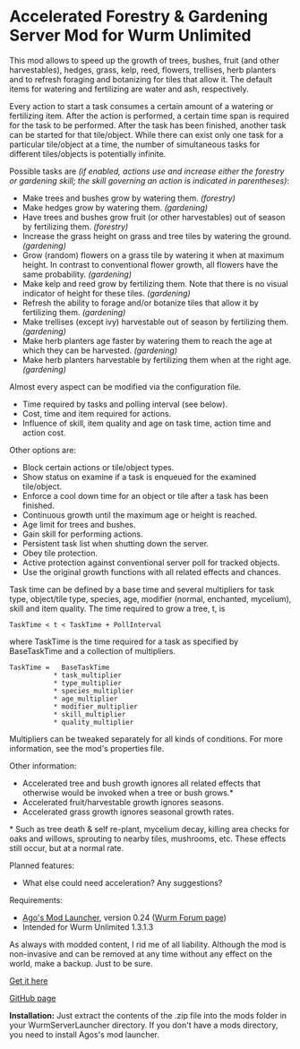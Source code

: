 # Accelerated Forestry & Gardening Server Mod for Wurm Unlimited

This mod allows to speed up the growth of trees, bushes, fruit (and
other harvestables), hedges, grass, kelp, reed, flowers, trellises,
herb planters and to refresh foraging and botanizing for tiles that
allow it. The default items for watering and fertilizing are water and
ash, respectively.

Every action to start a task consumes a certain amount of a watering or
fertilizing item. After the action is performed, a certain time span is
required for the task to be performed. After the task has been finished,
another task can be started for that tile/object. While there can exist
only one task for a particular tile/object at a time, the number of
simultaneous tasks for different tiles/objects is potentially infinite.

Possible tasks are *(if enabled, actions use and increase either the
forestry or gardening skill; the skill governing an action is indicated
in parentheses)*:

* Make trees and bushes grow by watering them. *(forestry)*
* Make hedges grow by watering them. *(gardening)*
* Have trees and bushes grow fruit (or other harvestables) out of season
by fertilizing them. *(forestry)*
* Increase the grass height on grass and tree tiles by watering the
ground. *(gardening)*
* Grow (random) flowers on a grass tile by watering it when at maximum 
height. In contrast to conventional flower growth, all flowers have the
same probability. *(gardening)*
* Make kelp and reed grow by fertilizing them. Note that there is no
visual indicator of height for these tiles. *(gardening)*
* Refresh the ability to forage and/or botanize tiles that allow it by
fertilizing them. *(gardening)*
* Make trellises (except ivy) harvestable out of season by fertilizing
them. *(gardening)*
* Make herb planters age faster by watering them to reach the age at
which they can be harvested. *(gardening)*
* Make herb planters harvestable by fertilizing them when at the right
age. *(gardening)*

Almost every aspect can be modified via the configuration file.

* Time required by tasks and polling interval (see below).
* Cost, time and item required for actions.
* Influence of skill, item quality and age on task time, action 
time and action cost.

Other options are:

* Block certain actions or tile/object types.
* Show status on examine if a task is enqueued for the examined
tile/object.
* Enforce a cool down time for an object or tile after a task has been
finished.
* Continuous growth until the maximum age or height is reached.
* Age limit for trees and bushes.
* Gain skill for performing actions.
* Persistent task list when shutting down the server.
* Obey tile protection.
* Active protection against conventional server poll for tracked 
objects.
* Use the original growth functions with all related effects and 
chances.

Task time can be defined by a base time and several multipliers for
task type, object/tile type, species, age, modifier (normal, enchanted,
mycelium), skill and item quality. The time required to grow a tree, t,
is

    TaskTime < t < TaskTime + PollInterval

where TaskTime is the time required for a task as specified by
BaseTaskTime and a collection of multipliers.

    TaskTime =   BaseTaskTime 
               * task_multiplier
               * type_multiplier
               * species_multiplier 
               * age_multiplier
               * modifier_multiplier
               * skill_multiplier
               * quality_multiplier

Multipliers can be tweaked separately for all kinds of conditions. For 
more information, see the mod's properties file.

Other information:

* Accelerated tree and bush growth ignores all related effects that 
otherwise would be invoked when a tree or bush grows.\*
* Accelerated fruit/harvestable growth ignores seasons.
* Accelerated grass growth ignores seasonal growth rates.

\* Such as tree death & self re-plant, mycelium decay, killing area 
checks for oaks and willows, sprouting to nearby tiles, mushrooms, etc.
These effects still occur, but at a normal rate.

Planned features:

* What else could need acceleration? Any suggestions?

Requirements:

* [Ago's Mod Launcher](https://github.com/ago1024/WurmServerModLauncher), version 0.24 ([Wurm Forum page](http://forum.wurmonline.com/index.php?/topic/133085-released-server-mod-loader-priest-crops-seasons-server-packs-bag-of-holding/))
* Intended for Wurm Unlimited 1.3.1.3

As always with modded content, I rid me of all liability. Although the 
mod is non-invasive and can be removed at any time without any effect on 
the world, make a backup. Just to be sure.

[Get it here](https://github.com/gensekiel/modtreefarm/releases/latest)

[GitHub page](https://github.com/gensekiel/modtreefarm)

**Installation:** Just extract the contents of the .zip file into the 
mods folder in your WurmServerLauncher directory. If you don't have a 
mods directory, you need to install Agos's mod launcher. 

